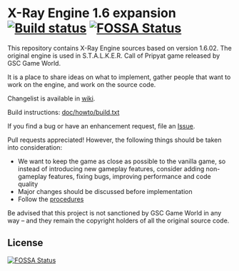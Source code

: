 X-Ray Engine 1.6 expansion [![Build status](https://ci.appveyor.com/api/projects/status/16mp39v0d7fts6yf?svg=true)](https://ci.appveyor.com/project/OpenXRay/xray-16)
[![FOSSA Status](https://app.fossa.io/api/projects/git%2Bgithub.com%2FSpacebrain%2Fxray-16.svg?type=shield)](https://app.fossa.io/projects/git%2Bgithub.com%2FSpacebrain%2Fxray-16?ref=badge_shield)
==========================

This repository contains X-Ray Engine sources based on version 1.6.02.
The original engine is used in S.T.A.L.K.E.R. Call of Pripyat game released by GSC Game World.

It is a place to share ideas on what to implement, gather people that want to work on the engine,
and work on the source code.

Changelist is available in [wiki](https://github.com/OpenXRay/xray-16/wiki/Changes).

Build instructions: [doc/howto/build.txt](doc/howto/build.txt)

If you find a bug or have an enhancement request, file an [Issue](https://github.com/openxray/xray-16/issues).

Pull requests appreciated! However, the following things should be taken into consideration:
* We want to keep the game as close as possible to the vanilla game, so instead of introducing new gameplay features,
  consider adding non-gameplay features, fixing bugs, improving performance and code quality
* Major changes should be discussed before implementation
* Follow the [procedures](doc/procedure)

Be advised that this project is not sanctioned by GSC Game World in any way – and they remain the copyright holders
of all the original source code.


## License
[![FOSSA Status](https://app.fossa.io/api/projects/git%2Bgithub.com%2FSpacebrain%2Fxray-16.svg?type=large)](https://app.fossa.io/projects/git%2Bgithub.com%2FSpacebrain%2Fxray-16?ref=badge_large)
